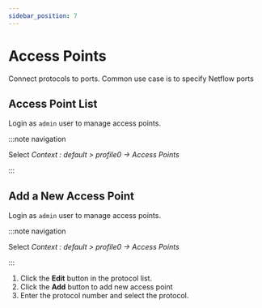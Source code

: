 ```yaml
---
sidebar_position: 7
---
```


# Access Points

Connect protocols to ports. Common use case is to specify Netflow ports

## Access Point List

Login as `admin` user to manage access points.

:::note navigation

Select *Context : default \> profile0 -\> Access Points*

:::

## Add a New Access Point

Login as `admin` user to manage access points.

:::note navigation

Select *Context : default \> profile0 -\> Access Points*

:::

1. Click the **Edit** button in the protocol list.
2. Click the **Add** button to add new access point
3. Enter the protocol number and select the protocol.
